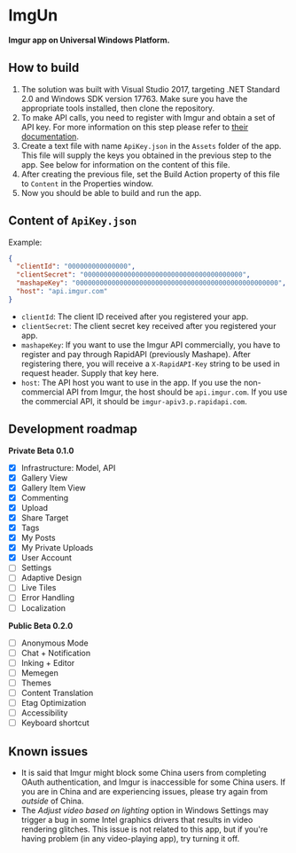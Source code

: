 # ImgUn
__Imgur app on Universal Windows Platform.__

## How to build
1. The solution was built with Visual Studio 2017, targeting .NET Standard 2.0 and Windows SDK version 17763. Make sure you have the appropriate tools installed, then clone the repository.
2. To make API calls, you need to register with Imgur and obtain a set of API key. For more information on this step please refer to [their documentation](https://apidocs.imgur.com/).
3. Create a text file with name `ApiKey.json` in the `Assets` folder of the app. This file will supply the keys you obtained in the previous step to the app. See below for information on the content of this file.
4. After creating the previous file, set the Build Action property of this file to `Content` in the Properties window.
5. Now you should be able to build and run the app.
## Content of `ApiKey.json`
Example:
```json
{
  "clientId": "000000000000000",
  "clientSecret": "0000000000000000000000000000000000000000",
  "mashapeKey": "000000000000000000000000000000000000000000000000000",
  "host": "api.imgur.com"
}
```
- `clientId`: The client ID received after you registered your app.
- `clientSecret`: The client secret key received after you registered your app.
- `mashapeKey`: If you want to use the Imgur API commercially, you have to register and pay through RapidAPI (previously Mashape). After registering there, you will receive a `X-RapidAPI-Key` string to be used in request header. Supply that key here. 
- `host`: The API host you want to use in the app. If you use the non-commercial API from Imgur, the host should be `api.imgur.com`. If you use the commercial API, it should be `imgur-apiv3.p.rapidapi.com`.
## Development roadmap
__Private Beta 0.1.0__  
- [x] Infrastructure: Model, API  
- [x] Gallery View  
- [x] Gallery Item View  
- [x] Commenting  
- [x] Upload  
- [x] Share Target  
- [x] Tags  
- [x] My Posts  
- [x] My Private Uploads  
- [x] User Account  
- [ ] Settings  
- [ ] Adaptive Design  
- [ ] Live Tiles  
- [ ] Error Handling  
- [ ] Localization  

__Public Beta 0.2.0__  
- [ ] Anonymous Mode  
- [ ] Chat + Notification  
- [ ] Inking + Editor  
- [ ] Memegen  
- [ ] Themes  
- [ ] Content Translation  
- [ ] Etag Optimization  
- [ ] Accessibility  
- [ ] Keyboard shortcut  
## Known issues
- It is said that Imgur might block some China users from completing OAuth authentication, and Imgur is inaccessible for some China users. If you are in China and are experiencing issues, please try again from _outside_ of China.
- The _Adjust video based on lighting_ option in Windows Settings may trigger a bug in some Intel graphics drivers that results in video rendering glitches. This issue is not related to this app, but if you're having problem (in any video-playing app), try turning it off.
